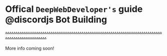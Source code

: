 # Offical `DeepWebDeveloper's` guide @discordjs Bot Building

~~^^^^^^^^^^^^^^^^^^^^^^^^^^^^^^^^^^^^^^^^^^^^^^^^^^^^^^^^^^^^^^^^^^^^^^^^^^^^^^^^^^^^^^^^^^^^^^^^~~

More info coming soon!
